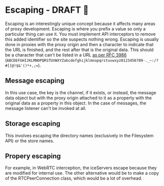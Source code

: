 # Escaping - DRAFT 📝

Escaping is an interestingly unique concept because it affects many areas of proxy development. Escaping is where you prefix a value so only a particular thing can use it. You must implement API interceptors to remove this added identifier so the site suspects nothing wrong. Escaping is usually done in proxies with the proxy origin and then a character to indicate that the URL is finished, and the rest after that is the original data. This should be a character that can't be listed in a URL [as per RFC 3986](https:/www.rfc-editor.org/rfc/rfc3986#section-2) (`ABCDEFGHIJKLMNOPQRSTUVWXYZabcdefghijklmnopqrstuvwxyz0123456789-._~:/?#[]@!$&'()*+,;=`).

## Message escaping

In this use case, the key is the channel, if it exists, or instead, the message data object but with the proxy origin attached to it as a property with the original data as a property in this object. In the case of messages, the message listener can't be invoked at all.

## Storage escaping

This involves escaping the directory names (exclusively in the Filesystem API) or the store names.

## Propery escaping

For example, in WebRTC interception, the iceServers escape because they are modified for internal use. The other alternative would be to make a copy of the RTCPeerConnection class, which would be a lot of overhead.
